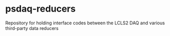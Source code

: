 # psdaq-reducers
Repository for holding interface codes between the LCLS2 DAQ and various third-party data reducers
